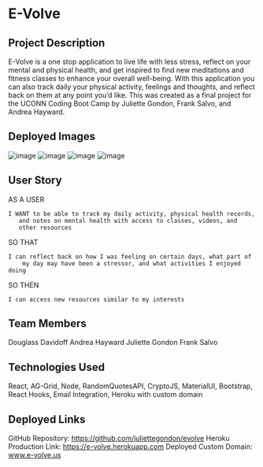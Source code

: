 # E-Volve

## Project Description

E-Volve is a one stop application to live life with less stress, reflect on your mental and physical health, and get inspired to find new meditations and fitness classes to enhance your overall well-being. With this application you can also track daily your physical activity, feelings and thoughts, and reflect back on them at any point you’d like. This was created as a final project for the UCONN Coding Boot Camp by Juliette Gondon, Frank Salvo, and Andrea Hayward. 

## Deployed Images
![image](https://user-images.githubusercontent.com/67828728/105783190-e5ee9d80-5f43-11eb-9dce-97e5de7d9434.png)
![image](https://user-images.githubusercontent.com/67828728/105783230-00c11200-5f44-11eb-86da-8d9cb56d9274.png)
![image](https://user-images.githubusercontent.com/67828728/105783262-12a2b500-5f44-11eb-97d0-ae439df2e081.png)
![image](https://user-images.githubusercontent.com/67828728/105783279-1f270d80-5f44-11eb-88bd-dc4682ba95a9.png)



## User Story

AS A USER

	I WANT to be able to track my daily activity, physical health records,  
       and notes on mental health with access to classes, videos, and 
       other resources 
       
SO THAT

	I can reflect back on how I was feeling on certain days, what part of 
        my day may have been a stressor, and what activities I enjoyed doing
	
SO THEN
	
	I can access new resources similar to my interests
	
## Team Members
Douglass Davidoff
Andrea Hayward
Juliette Gondon
Frank Salvo

## Technologies Used

React, AG-Grid, Node, RandomQuotesAPI, CryptoJS, MaterialUI, Bootstrap, React Hooks, Email Integration, Heroku with custom domain

## Deployed Links

GitHub Repository: https://github.com/juliettegondon/evolve
Heroku Production Link: https://e-volve.herokuapp.com
Deployed Custom Domain: www.e-volve.us
